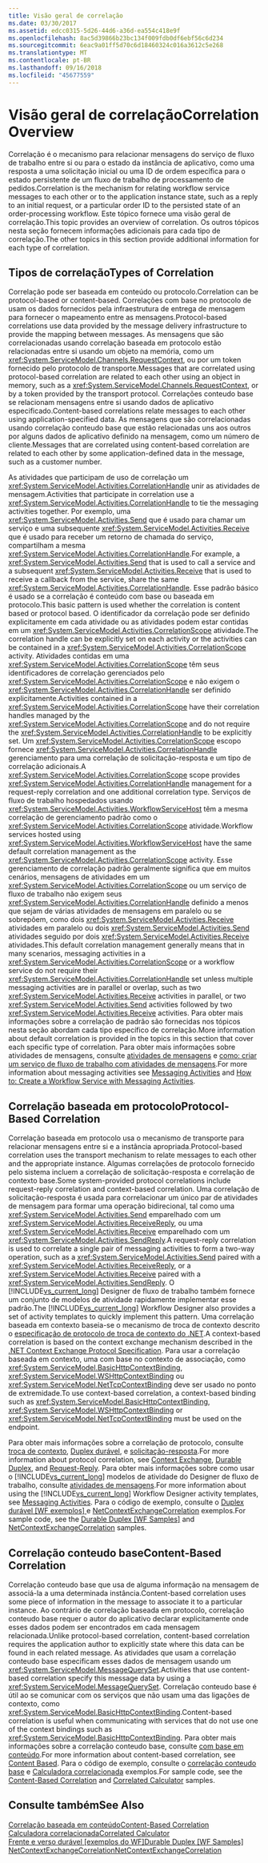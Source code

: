 ```yaml
---
title: Visão geral de correlação
ms.date: 03/30/2017
ms.assetid: edcc0315-5d26-44d6-a36d-ea554c418e9f
ms.openlocfilehash: 8ac5d39866b23bc134f009fdb0df6ebf56c6d234
ms.sourcegitcommit: 6eac9a01ff5d70c6d18460324c016a3612c5e268
ms.translationtype: MT
ms.contentlocale: pt-BR
ms.lasthandoff: 09/16/2018
ms.locfileid: "45677559"
---
```

# <a name="correlation-overview"></a><span data-ttu-id="ffee8-102">Visão geral de correlação</span><span class="sxs-lookup"><span data-stu-id="ffee8-102">Correlation Overview</span></span>
<span data-ttu-id="ffee8-103">Correlação é o mecanismo para relacionar mensagens do serviço de fluxo de trabalho entre si ou para o estado da instância de aplicativo, como uma resposta a uma solicitação inicial ou uma ID de ordem específica para o estado persistente de um fluxo de trabalho de processamento de pedidos.</span><span class="sxs-lookup"><span data-stu-id="ffee8-103">Correlation is the mechanism for relating workflow service messages to each other or to the application instance state, such as a reply to an initial request, or a particular order ID to the persisted state of an order-processing workflow.</span></span> <span data-ttu-id="ffee8-104">Este tópico fornece uma visão geral de correlação.</span><span class="sxs-lookup"><span data-stu-id="ffee8-104">This topic provides an overview of correlation.</span></span> <span data-ttu-id="ffee8-105">Os outros tópicos nesta seção fornecem informações adicionais para cada tipo de correlação.</span><span class="sxs-lookup"><span data-stu-id="ffee8-105">The other topics in this section provide additional information for each type of correlation.</span></span>  
  
## <a name="types-of-correlation"></a><span data-ttu-id="ffee8-106">Tipos de correlação</span><span class="sxs-lookup"><span data-stu-id="ffee8-106">Types of Correlation</span></span>  
 <span data-ttu-id="ffee8-107">Correlação pode ser baseada em conteúdo ou protocolo.</span><span class="sxs-lookup"><span data-stu-id="ffee8-107">Correlation can be protocol-based or content-based.</span></span> <span data-ttu-id="ffee8-108">Correlações com base no protocolo de usam os dados fornecidos pela infraestrutura de entrega de mensagem para fornecer o mapeamento entre as mensagens.</span><span class="sxs-lookup"><span data-stu-id="ffee8-108">Protocol-based correlations use data provided by the message delivery infrastructure to provide the mapping between messages.</span></span> <span data-ttu-id="ffee8-109">As mensagens que são correlacionadas usando correlação baseada em protocolo estão relacionadas entre si usando um objeto na memória, como um <xref:System.ServiceModel.Channels.RequestContext>, ou por um token fornecido pelo protocolo de transporte.</span><span class="sxs-lookup"><span data-stu-id="ffee8-109">Messages that are correlated using protocol-based correlation are related to each other using an object in memory, such as a <xref:System.ServiceModel.Channels.RequestContext>, or by a token provided by the transport protocol.</span></span> <span data-ttu-id="ffee8-110">Correlações conteudo base se relacionam mensagens entre si usando dados de aplicativo especificado.</span><span class="sxs-lookup"><span data-stu-id="ffee8-110">Content-based correlations relate messages to each other using application-specified data.</span></span> <span data-ttu-id="ffee8-111">As mensagens que são correlacionadas usando correlação conteudo base que estão relacionadas uns aos outros por alguns dados de aplicativo definido na mensagem, como um número de cliente.</span><span class="sxs-lookup"><span data-stu-id="ffee8-111">Messages that are correlated using content-based correlation are related to each other by some application-defined data in the message, such as a customer number.</span></span>  
  
 <span data-ttu-id="ffee8-112">As atividades que participam de uso de correlação um <xref:System.ServiceModel.Activities.CorrelationHandle> unir as atividades de mensagem.</span><span class="sxs-lookup"><span data-stu-id="ffee8-112">Activities that participate in correlation use a <xref:System.ServiceModel.Activities.CorrelationHandle> to tie the messaging activities together.</span></span> <span data-ttu-id="ffee8-113">Por exemplo, uma <xref:System.ServiceModel.Activities.Send> que é usado para chamar um serviço e uma subsequente <xref:System.ServiceModel.Activities.Receive> que é usado para receber um retorno de chamada do serviço, compartilham a mesma <xref:System.ServiceModel.Activities.CorrelationHandle>.</span><span class="sxs-lookup"><span data-stu-id="ffee8-113">For example, a <xref:System.ServiceModel.Activities.Send> that is used to call a service and a subsequent <xref:System.ServiceModel.Activities.Receive> that is used to receive a callback from the service, share the same <xref:System.ServiceModel.Activities.CorrelationHandle>.</span></span> <span data-ttu-id="ffee8-114">Esse padrão básico é usado se a correlação é conteúdo com base ou baseada em protocolo.</span><span class="sxs-lookup"><span data-stu-id="ffee8-114">This basic pattern is used whether the correlation is content based or protocol based.</span></span> <span data-ttu-id="ffee8-115">O identificador da correlação pode ser definido explicitamente em cada atividade ou as atividades podem estar contidas em um <xref:System.ServiceModel.Activities.CorrelationScope> atividade.</span><span class="sxs-lookup"><span data-stu-id="ffee8-115">The correlation handle can be explicitly set on each activity or the activities can be contained in a <xref:System.ServiceModel.Activities.CorrelationScope> activity.</span></span> <span data-ttu-id="ffee8-116">Atividades contidas em uma <xref:System.ServiceModel.Activities.CorrelationScope> têm seus identificadores de correlação gerenciados pelo <xref:System.ServiceModel.Activities.CorrelationScope> e não exigem o <xref:System.ServiceModel.Activities.CorrelationHandle> ser definido explicitamente.</span><span class="sxs-lookup"><span data-stu-id="ffee8-116">Activities contained in a <xref:System.ServiceModel.Activities.CorrelationScope> have their correlation handles managed by the <xref:System.ServiceModel.Activities.CorrelationScope> and do not require the <xref:System.ServiceModel.Activities.CorrelationHandle> to be explicitly set.</span></span> <span data-ttu-id="ffee8-117">Um <xref:System.ServiceModel.Activities.CorrelationScope> escopo fornece <xref:System.ServiceModel.Activities.CorrelationHandle> gerenciamento para uma correlação de solicitação-resposta e um tipo de correlação adicionais.</span><span class="sxs-lookup"><span data-stu-id="ffee8-117">A <xref:System.ServiceModel.Activities.CorrelationScope> scope provides <xref:System.ServiceModel.Activities.CorrelationHandle> management for a request-reply correlation and one additional correlation type.</span></span> <span data-ttu-id="ffee8-118">Serviços de fluxo de trabalho hospedados usando <xref:System.ServiceModel.Activities.WorkflowServiceHost> têm a mesma correlação de gerenciamento padrão como o <xref:System.ServiceModel.Activities.CorrelationScope> atividade.</span><span class="sxs-lookup"><span data-stu-id="ffee8-118">Workflow services hosted using <xref:System.ServiceModel.Activities.WorkflowServiceHost> have the same default correlation management as the <xref:System.ServiceModel.Activities.CorrelationScope> activity.</span></span> <span data-ttu-id="ffee8-119">Esse gerenciamento de correlação padrão geralmente significa que em muitos cenários, mensagens de atividades em um <xref:System.ServiceModel.Activities.CorrelationScope> ou um serviço de fluxo de trabalho não exigem seus <xref:System.ServiceModel.Activities.CorrelationHandle> definido a menos que sejam de várias atividades de mensagens em paralelo ou se sobrepõem, como dois <xref:System.ServiceModel.Activities.Receive> atividades em paralelo ou dois <xref:System.ServiceModel.Activities.Send> atividades seguido por dois <xref:System.ServiceModel.Activities.Receive> atividades.</span><span class="sxs-lookup"><span data-stu-id="ffee8-119">This default correlation management generally means that in many scenarios, messaging activities in a <xref:System.ServiceModel.Activities.CorrelationScope> or a workflow service do not require their <xref:System.ServiceModel.Activities.CorrelationHandle> set unless multiple messaging activities are in parallel or overlap, such as two <xref:System.ServiceModel.Activities.Receive> activities in parallel, or two <xref:System.ServiceModel.Activities.Send> activities followed by two <xref:System.ServiceModel.Activities.Receive> activities.</span></span> <span data-ttu-id="ffee8-120">Para obter mais informações sobre a correlação de padrão são fornecidas nos tópicos nesta seção abordam cada tipo específico de correlação.</span><span class="sxs-lookup"><span data-stu-id="ffee8-120">More information about default correlation is provided in the topics in this section that cover each specific type of correlation.</span></span> <span data-ttu-id="ffee8-121">Para obter mais informações sobre atividades de mensagens, consulte [atividades de mensagens](../../../../docs/framework/wcf/feature-details/messaging-activities.md) e [como: criar um serviço de fluxo de trabalho com atividades de mensagens](../../../../docs/framework/wcf/feature-details/how-to-create-a-workflow-service-with-messaging-activities.md).</span><span class="sxs-lookup"><span data-stu-id="ffee8-121">For more information about messaging activities see [Messaging Activities](../../../../docs/framework/wcf/feature-details/messaging-activities.md) and [How to: Create a Workflow Service with Messaging Activities](../../../../docs/framework/wcf/feature-details/how-to-create-a-workflow-service-with-messaging-activities.md).</span></span>  
  
## <a name="protocol-based-correlation"></a><span data-ttu-id="ffee8-122">Correlação baseada em protocolo</span><span class="sxs-lookup"><span data-stu-id="ffee8-122">Protocol-Based Correlation</span></span>  
 <span data-ttu-id="ffee8-123">Correlação baseada em protocolo usa o mecanismo de transporte para relacionar mensagens entre si e a instância apropriada.</span><span class="sxs-lookup"><span data-stu-id="ffee8-123">Protocol-based correlation uses the transport mechanism to relate messages to each other and the appropriate instance.</span></span> <span data-ttu-id="ffee8-124">Algumas correlações de protocolo fornecido pelo sistema incluem a correlação de solicitação-resposta e correlação de contexto base.</span><span class="sxs-lookup"><span data-stu-id="ffee8-124">Some system-provided protocol correlations include request-reply correlation and context-based correlation.</span></span> <span data-ttu-id="ffee8-125">Uma correlação de solicitação-resposta é usada para correlacionar um único par de atividades de mensagem para formar uma operação bidirecional, tal como uma <xref:System.ServiceModel.Activities.Send> emparelhado com um <xref:System.ServiceModel.Activities.ReceiveReply>, ou uma <xref:System.ServiceModel.Activities.Receive> emparelhado com um <xref:System.ServiceModel.Activities.SendReply>.</span><span class="sxs-lookup"><span data-stu-id="ffee8-125">A request-reply correlation is used to correlate a single pair of messaging activities to form a two-way operation, such as a <xref:System.ServiceModel.Activities.Send> paired with a <xref:System.ServiceModel.Activities.ReceiveReply>, or a <xref:System.ServiceModel.Activities.Receive> paired with a <xref:System.ServiceModel.Activities.SendReply>.</span></span> <span data-ttu-id="ffee8-126">O [!INCLUDE[vs_current_long](../../../../includes/vs-current-long-md.md)] Designer de fluxo de trabalho também fornece um conjunto de modelos de atividade rapidamente implementar esse padrão.</span><span class="sxs-lookup"><span data-stu-id="ffee8-126">The [!INCLUDE[vs_current_long](../../../../includes/vs-current-long-md.md)] Workflow Designer also provides a set of activity templates to quickly implement this pattern.</span></span> <span data-ttu-id="ffee8-127">Uma correlação baseada em contexto baseia-se o mecanismo de troca de contexto descrito o [especificação de protocolo de troca de contexto do .NET](https://go.microsoft.com/fwlink/?LinkID=166059).</span><span class="sxs-lookup"><span data-stu-id="ffee8-127">A context-based correlation is based on the context exchange mechanism described in the [.NET Context Exchange Protocol Specification](https://go.microsoft.com/fwlink/?LinkID=166059).</span></span> <span data-ttu-id="ffee8-128">Para usar a correlação baseada em contexto, uma com base no contexto de associação, como <xref:System.ServiceModel.BasicHttpContextBinding>, <xref:System.ServiceModel.WSHttpContextBinding> ou <xref:System.ServiceModel.NetTcpContextBinding> deve ser usado no ponto de extremidade.</span><span class="sxs-lookup"><span data-stu-id="ffee8-128">To use context-based correlation, a context-based binding such as <xref:System.ServiceModel.BasicHttpContextBinding>, <xref:System.ServiceModel.WSHttpContextBinding> or <xref:System.ServiceModel.NetTcpContextBinding> must be used on the endpoint.</span></span>  
  
 <span data-ttu-id="ffee8-129">Para obter mais informações sobre a correlação de protocolo, consulte [troca de contexto](../../../../docs/framework/wcf/feature-details/context-exchange-correlation.md), [Duplex durável](../../../../docs/framework/wcf/feature-details/durable-duplex-correlation.md), e [solicitação-resposta](../../../../docs/framework/wcf/feature-details/request-reply-correlation.md).</span><span class="sxs-lookup"><span data-stu-id="ffee8-129">For more information about protocol correlation, see [Context Exchange](../../../../docs/framework/wcf/feature-details/context-exchange-correlation.md), [Durable Duplex](../../../../docs/framework/wcf/feature-details/durable-duplex-correlation.md), and [Request-Reply](../../../../docs/framework/wcf/feature-details/request-reply-correlation.md).</span></span> <span data-ttu-id="ffee8-130">Para obter mais informações sobre como usar o [!INCLUDE[vs_current_long](../../../../includes/vs-current-long-md.md)] modelos de atividade do Designer de fluxo de trabalho, consulte [atividades de mensagens](../../../../docs/framework/wcf/feature-details/messaging-activities.md).</span><span class="sxs-lookup"><span data-stu-id="ffee8-130">For more information about using the [!INCLUDE[vs_current_long](../../../../includes/vs-current-long-md.md)] Workflow Designer activity templates, see [Messaging Activities](../../../../docs/framework/wcf/feature-details/messaging-activities.md).</span></span> <span data-ttu-id="ffee8-131">Para o código de exemplo, consulte o [Duplex durável &#91;WF exemplos&#93; ](../../../../docs/framework/windows-workflow-foundation/samples/durable-duplex.md) e [NetContextExchangeCorrelation](https://msdn.microsoft.com/library/93c74a1a-b9e2-46c6-95c0-c9b0e9472caf) exemplos.</span><span class="sxs-lookup"><span data-stu-id="ffee8-131">For sample code, see the [Durable Duplex &#91;WF Samples&#93;](../../../../docs/framework/windows-workflow-foundation/samples/durable-duplex.md) and [NetContextExchangeCorrelation](https://msdn.microsoft.com/library/93c74a1a-b9e2-46c6-95c0-c9b0e9472caf) samples.</span></span>  
  
## <a name="content-based-correlation"></a><span data-ttu-id="ffee8-132">Correlação conteudo base</span><span class="sxs-lookup"><span data-stu-id="ffee8-132">Content-Based Correlation</span></span>  
 <span data-ttu-id="ffee8-133">Correlação conteudo base que usa de alguma informação na mensagem de associá-la a uma determinada instância.</span><span class="sxs-lookup"><span data-stu-id="ffee8-133">Content-based correlation uses some piece of information in the message to associate it to a particular instance.</span></span> <span data-ttu-id="ffee8-134">Ao contrário de correlação baseada em protocolo, correlação conteudo base requer o autor do aplicativo declarar explicitamente onde esses dados podem ser encontrados em cada mensagem relacionada.</span><span class="sxs-lookup"><span data-stu-id="ffee8-134">Unlike protocol-based correlation, content-based correlation requires the application author to explicitly state where this data can be found in each related message.</span></span> <span data-ttu-id="ffee8-135">As atividades que usam a correlação conteudo base especificam esses dados de mensagem usando um <xref:System.ServiceModel.MessageQuerySet>.</span><span class="sxs-lookup"><span data-stu-id="ffee8-135">Activities that use content-based correlation specify this message data by using a <xref:System.ServiceModel.MessageQuerySet>.</span></span> <span data-ttu-id="ffee8-136">Correlação conteudo base é útil ao se comunicar com os serviços que não usam uma das ligações de contexto, como <xref:System.ServiceModel.BasicHttpContextBinding>.</span><span class="sxs-lookup"><span data-stu-id="ffee8-136">Content-based correlation is useful when communicating with services that do not use one of the context bindings such as <xref:System.ServiceModel.BasicHttpContextBinding>.</span></span> <span data-ttu-id="ffee8-137">Para obter mais informações sobre a correlação conteudo base, consulte [com base em conteúdo](../../../../docs/framework/wcf/feature-details/content-based-correlation.md).</span><span class="sxs-lookup"><span data-stu-id="ffee8-137">For more information about content-based correlation, see [Content Based](../../../../docs/framework/wcf/feature-details/content-based-correlation.md).</span></span> <span data-ttu-id="ffee8-138">Para o código de exemplo, consulte o [correlação conteudo base](../../../../docs/framework/windows-workflow-foundation/samples/content-based-correlation.md) e [Calculadora correlacionada](../../../../docs/framework/windows-workflow-foundation/samples/correlated-calculator.md) exemplos.</span><span class="sxs-lookup"><span data-stu-id="ffee8-138">For sample code, see the [Content-Based Correlation](../../../../docs/framework/windows-workflow-foundation/samples/content-based-correlation.md) and [Correlated Calculator](../../../../docs/framework/windows-workflow-foundation/samples/correlated-calculator.md) samples.</span></span>  
  
## <a name="see-also"></a><span data-ttu-id="ffee8-139">Consulte também</span><span class="sxs-lookup"><span data-stu-id="ffee8-139">See Also</span></span>  
 [<span data-ttu-id="ffee8-140">Correlação baseada em conteúdo</span><span class="sxs-lookup"><span data-stu-id="ffee8-140">Content-Based Correlation</span></span>](../../../../docs/framework/windows-workflow-foundation/samples/content-based-correlation.md)  
 [<span data-ttu-id="ffee8-141">Calculadora correlacionada</span><span class="sxs-lookup"><span data-stu-id="ffee8-141">Correlated Calculator</span></span>](../../../../docs/framework/windows-workflow-foundation/samples/correlated-calculator.md)  
 [<span data-ttu-id="ffee8-142">Frente e verso durável &#91;exemplos do WF&#93;</span><span class="sxs-lookup"><span data-stu-id="ffee8-142">Durable Duplex &#91;WF Samples&#93;</span></span>](../../../../docs/framework/windows-workflow-foundation/samples/durable-duplex.md)  
 [<span data-ttu-id="ffee8-143">NetContextExchangeCorrelation</span><span class="sxs-lookup"><span data-stu-id="ffee8-143">NetContextExchangeCorrelation</span></span>](https://msdn.microsoft.com/library/93c74a1a-b9e2-46c6-95c0-c9b0e9472caf)
